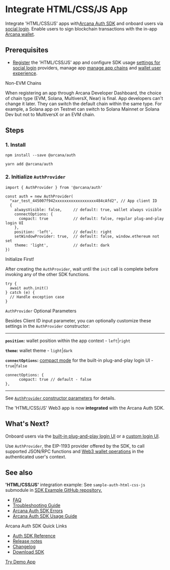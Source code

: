 # Integrate HTML/CSS/JS App

Integrate 'HTML/CSS/JS' apps with[Arcana Auth SDK](../../../concepts/authsdk/) and onboard users via [social login](../../../concepts/social-login/). Enable users to sign blockchain transactions with the in-app [Arcana wallet](../../../concepts/anwallet/).

## Prerequisites

- [Register](../../../setup/config-auth/register-app/) the 'HTML/CSS/JS' app and configure SDK usage [settings for social login](../../../setup/) providers, manage app [manage app chains](../../../setup/config-wallet-chains/) and [wallet user experience](../../../setup/config-wallet/).

Non-EVM Chains

When registering an app through Arcana Developer Dashboard, the choice of chain type (EVM, Solana, MultiversX, Near) is final. App developers can't change it later. They can switch the default chain within the same type. For example, a Solana app on Testnet can switch to Solana Mainnet or Solana Dev but not to MultiversX or an EVM chain.

## Steps

### 1. Install

```
npm install --save @arcana/auth

```

```
yarn add @arcana/auth

```

### 2. Initialize `AuthProvider`

```
import { AuthProvider } from '@arcana/auth'

```

```
const auth = new AuthProvider(
  "xar_test_445007f942xxxxxxxxxxxxxxxxxx484cAfd2", // App client ID
  { 
    alwaysVisible: false,     // default: true, wallet always visible
    connectOptions: {
      compact: true           // default: false, regular plug-and-play login UI
    },
    position: 'left',         // default: right
    setWindowProvider: true,  // default: false, window.ethereum not set
    theme: 'light',           // default: dark
})

```

Initialize First!

After creating the `AuthProvider`, wait until the `init` call is complete before invoking any of the other SDK functions.

```
try {
  await auth.init()
} catch (e) {
  // Handle exception case
}

```

`AuthProvider` Optional Parameters

Besides Client ID input parameter, you can optionally customize these settings in the `AuthProvider` constructor:

______________________________________________________________________

**`position`:** wallet position within the app context - `left`|`right`

**`theme`:** wallet theme - `light`|`dark`

**`connectOptions`:** [compact mode](../../../concepts/plug-and-play-auth/#compact-modal) for the built-in plug-and-play login UI - `true`|`false`

```
connectOptions: {
      compact: true // default - false
},

```

______________________________________________________________________

See [`AuthProvider` constructor parameters](https://authsdk-ref-guide.netlify.app/interfaces/constructorparams) for details.

The 'HTML/CSS/JS' Web3 app is now **integrated** with the Arcana Auth SDK.

## What's Next?

Onboard users via the [built-in plug-and-play login UI](../../onboard/vanilla/use-plug-play-auth/) or a [custom login UI](../../onboard/vanilla/custom-ui/).

Use `AuthProvider`, the EIP-1193 provider offered by the SDK, to call supported JSON/RPC functions and [Web3 wallet operations](../../web3-ops/evm/) in the authenticated user's context.

## See also

**'HTML/CSS/JS'** integration example: See `sample-auth-html-css-js` submodule in [SDK Example GitHub repository.](https://github.com/arcana-network/auth-examples)

- [FAQ](../../../faq/faq-gen/)
- [Troubleshooting Guide](../../../troubleshooting/)
- [Arcana Auth SDK Errors](../../auth-error-msg/)
- [Arcana Auth SDK Usage Guide](../../auth-usage-guide/)

Arcana Auth SDK Quick Links

- [Auth SDK Reference](https://authsdk-ref-guide.netlify.app/)
- [Release notes](../../../relnotes/latest-auth-release-note/)
- [Changelog](https://github.com/arcana-network/auth/releases)
- [Download SDK](https://www.npmjs.com/package/@arcana/auth)

[Try Demo App](https://demo.arcana.network)
